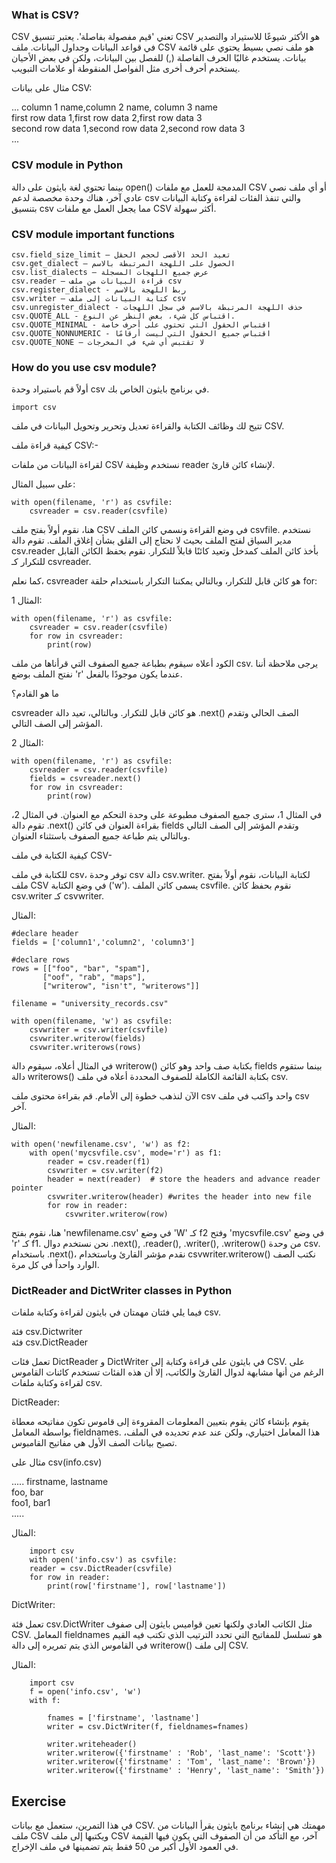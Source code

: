 ### What is CSV?

CSV تعني 'قيم مفصولة بفاصلة'. يعتبر تنسيق CSV هو الأكثر شيوعًا للاستيراد والتصدير في قواعد البيانات وجداول البيانات. ملف CSV هو ملف نصي بسيط يحتوي على قائمة بيانات. يستخدم غالبًا الحرف الفاصلة (,) للفصل بين البيانات، ولكن في بعض الأحيان يستخدم أحرف أخرى مثل الفواصل المنقوطة أو علامات التبويب.

مثال على بيانات CSV:

...
column 1 name,column 2 name, column 3 name  
first row data 1,first row data 2,first row data 3  
second row data 1,second row data 2,second row data 3  
...

### CSV module in Python

بينما تحتوي لغة بايثون على دالة open() المدمجة للعمل مع ملفات CSV أو أي ملف نصي عادي آخر، هناك وحدة مخصصة لدعم csv والتي تنفذ الفئات لقراءة وكتابة البيانات بتنسيق csv مما يجعل العمل مع ملفات CSV أكثر سهولة.

### CSV module important functions

    csv.field_size_limit – تعيد الحد الأقصى لحجم الحقل
    csv.get_dialect – الحصول على اللهجة المرتبطة بالاسم
    csv.list_dialects – عرض جميع اللهجات المسجلة
    csv.reader – قراءة البيانات من ملف csv
    csv.register_dialect - ربط اللهجة بالاسم
    csv.writer – كتابة البيانات إلى ملف csv
    csv.unregister_dialect - حذف اللهجة المرتبطة بالاسم في سجل اللهجات
    csv.QUOTE_ALL - اقتباس كل شيء، بغض النظر عن النوع.
    csv.QUOTE_MINIMAL - اقتباس الحقول التي تحتوي على أحرف خاصة
    csv.QUOTE_NONNUMERIC - اقتباس جميع الحقول التي ليست أرقامًا
    csv.QUOTE_NONE – لا تقتبس أي شيء في المخرجات

### How do you use csv module?

أولاً قم باستيراد وحدة csv في برنامج بايثون الخاص بك.

    import csv

تتيح لك وظائف الكتابة والقراءة تعديل وتحرير وتحويل البيانات في ملف CSV.

كيفية قراءة ملف CSV:-

لقراءة البيانات من ملفات CSV نستخدم وظيفة reader لإنشاء كائن قارئ.

على سبيل المثال:

    with open(filename, 'r') as csvfile:
        csvreader = csv.reader(csvfile)

هنا، نقوم أولاً بفتح ملف CSV في وضع القراءة ونسمي كائن الملف csvfile. نستخدم مدير السياق لفتح الملف بحيث لا نحتاج إلى القلق بشأن إغلاق الملف. تقوم دالة csv.reader بأخذ كائن الملف كمدخل وتعيد كائنًا قابلاً للتكرار. نقوم بحفظ الكائن القابل للتكرار كـ csvreader.

كما نعلم، csvreader هو كائن قابل للتكرار، وبالتالي يمكننا التكرار باستخدام حلقة for:

المثال 1:

    with open(filename, 'r') as csvfile:
        csvreader = csv.reader(csvfile)
        for row in csvreader:
            print(row)

الكود أعلاه سيقوم بطباعة جميع الصفوف التي قرأناها من ملف csv. يرجى ملاحظة أننا نفتح الملف بوضع 'r' عندما يكون موجودًا بالفعل.

ما هو القادم؟

csvreader هو كائن قابل للتكرار. وبالتالي، تعيد دالة .next() الصف الحالي وتقدم المؤشر إلى الصف التالي.

المثال 2:

    with open(filename, 'r') as csvfile:
        csvreader = csv.reader(csvfile)
        fields = csvreader.next()
        for row in csvreader:
            print(row)

في المثال 1، سترى جميع الصفوف مطبوعة على وحدة التحكم مع العنوان. في المثال 2، تقوم دالة .next() بقراءة العنوان في كائن fields وتقدم المؤشر إلى الصف التالي وبالتالي يتم طباعة جميع الصفوف باستثناء العنوان.

كيفية الكتابة في ملف CSV-

للكتابة في ملف csv، توفر وحدة csv دالة csv.writer. لكتابة البيانات، نقوم أولاً بفتح ملف CSV في وضع الكتابة ('w'). يسمى كائن الملف csvfile. نقوم بحفظ كائن csv.writer كـ csvwriter.

المثال:

    #declare header
    fields = ['column1','column2', 'column3']

    #declare rows
    rows = [["foo", "bar", "spam"],
           ["oof", "rab", "maps"],
           ["writerow", "isn't", "writerows"]]

    filename = "university_records.csv"
    
    with open(filename, 'w') as csvfile:
        csvwriter = csv.writer(csvfile)
        csvwriter.writerow(fields)
        csvwriter.writerows(rows)

في المثال أعلاه، سيقوم دالة writerow() بكتابة صف واحد وهو كائن fields بينما ستقوم دالة writerows() بكتابة القائمة الكاملة للصفوف المحددة أعلاه في ملف csv.

الآن لنذهب خطوة إلى الأمام. قم بقراءة محتوى ملف csv واحد واكتب في ملف csv آخر.

المثال:

    with open('newfilename.csv', 'w') as f2:
        with open('mycsvfile.csv', mode='r') as f1:
            reader = csv.reader(f1)
            csvwriter = csv.writer(f2)
            header = next(reader)  # store the headers and advance reader pointer
            csvwriter.writerow(header) #writes the header into new file
            for row in reader:
                csvwriter.writerow(row)

هنا، نقوم بفتح 'newfilename.csv' في وضع 'W' كـ f2 وفتح 'mycsvfile.csv' في وضع 'r' كـ f1. نحن نستخدم دوال .next(), .reader(), .writer(), .writerow() من وحدة csv. باستخدام .next()، نقدم مؤشر القارئ وباستخدام csvwriter.writerow() نكتب الصف الوارد واحداً في كل مرة.

### DictReader and DictWriter classes in Python

فيما يلي فئتان مهمتان في بايثون لقراءة وكتابة ملفات csv.

فئة csv.Dictwriter  
فئة csv.DictReader  

تعمل فئات DictReader و DictWriter في بايثون على قراءة وكتابة إلى CSV. على الرغم من أنها مشابهة لدوال القارئ والكاتب، إلا أن هذه الفئات تستخدم كائنات القاموس لقراءة وكتابة ملفات csv.

DictReader:

يقوم بإنشاء كائن يقوم بتعيين المعلومات المقروءة إلى قاموس تكون مفاتيحه معطاة بواسطة المعامل fieldnames. هذا المعامل اختياري، ولكن عند عدم تحديده في الملف، تصبح بيانات الصف الأول هي مفاتيح القامبوس.

مثال على csv(info.csv)

.....
firstname, lastname  
foo, bar  
foo1, bar1  
.....

المثال:

        import csv
        with open('info.csv') as csvfile:
        reader = csv.DictReader(csvfile)
        for row in reader:
            print(row['firstname'], row['lastname'])

DictWriter:

تعمل فئة csv.DictWriter مثل الكاتب العادي ولكنها تعين قواميس بايثون إلى صفوف CSV. المعامل fieldnames هو تسلسل للمفاتيح التي تحدد الترتيب الذي تكتب فيه القيم في القاموس الذي يتم تمريره إلى دالة writerow() إلى ملف CSV.

المثال:

        import csv
        f = open('info.csv', 'w')
        with f:
            
            fnames = ['firstname', 'lastname']
            writer = csv.DictWriter(f, fieldnames=fnames)    

            writer.writeheader()
            writer.writerow({'firstname' : 'Rob', 'last_name': 'Scott'})
            writer.writerow({'firstname' : 'Tom', 'last_name': 'Brown'})
            writer.writerow({'firstname' : 'Henry', 'last_name': 'Smith'})

Exercise
--------

في هذا التمرين، ستعمل مع بيانات CSV. مهمتك هي إنشاء برنامج بايثون يقرأ البيانات من ملف CSV ويكتبها إلى ملف CSV آخر، مع التأكد من أن الصفوف التي يكون فيها القيمة في العمود الأول أكبر من 50 فقط يتم تضمينها في ملف الإخراج.